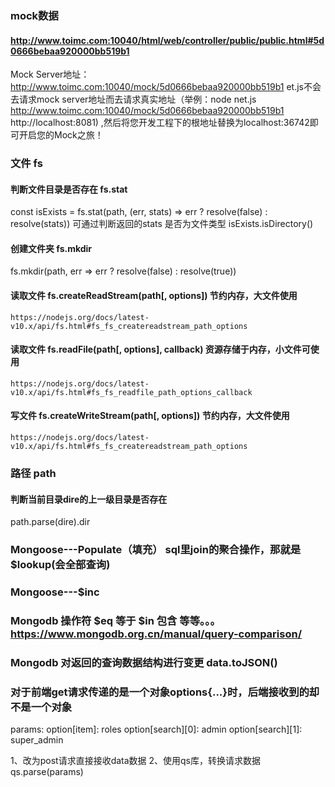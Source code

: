 ### mock数据
#### http://www.toimc.com:10040/html/web/controller/public/public.html#5d0666bebaa920000bb519b1
Mock Server地址：http://www.toimc.com:10040/mock/5d0666bebaa920000bb519b1
et.js不会去请求mock server地址而去请求真实地址（举例：node net.js http://www.toimc.com:10040/mock/5d0666bebaa920000bb519b1 http://localhost:8081) ,然后将您开发工程下的根地址替换为localhost:36742即可开启您的Mock之旅！


### 文件 fs

#### 判断文件目录是否存在 fs.stat 
const isExists = fs.stat(path, (err, stats) => err ? resolve(false) : resolve(stats))
可通过判断返回的stats 是否为文件类型
isExists.isDirectory()

#### 创建文件夹 fs.mkdir
fs.mkdir(path, err => err ? resolve(false) : resolve(true))

#### 读取文件 fs.createReadStream(path[, options]) 节约内存，大文件使用
`https://nodejs.org/docs/latest-v10.x/api/fs.html#fs_fs_createreadstream_path_options`

#### 读取文件 fs.readFile(path[, options], callback) 资源存储于内存，小文件可使用
`https://nodejs.org/docs/latest-v10.x/api/fs.html#fs_fs_readfile_path_options_callback`

#### 写文件 fs.createWriteStream(path[, options]) 节约内存，大文件使用
`https://nodejs.org/docs/latest-v10.x/api/fs.html#fs_fs_createreadstream_path_options`



### 路径 path
#### 判断当前目录dire的上一级目录是否存在
path.parse(dire).dir


### Mongoose---Populate（填充） sql里join的聚合操作，那就是$lookup(会全部查询) 
### Mongoose---$inc
### Mongodb 操作符 $eq 等于 $in 包含 等等。。。 https://www.mongodb.org.cn/manual/query-comparison/
### Mongodb 对返回的查询数据结构进行变更 data.toJSON()



### 对于前端get请求传递的是一个对象options{...}时，后端接收到的却不是一个对象
params:
    option[item]: roles
    option[search][0]: admin
    option[search][1]: super_admin

1、改为post请求直接接收data数据
2、使用qs库，转换请求数据 qs.parse(params)

